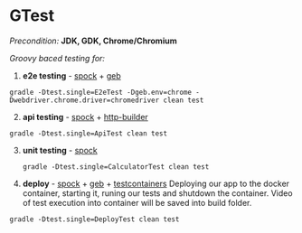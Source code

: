 # GTest

*Precondition:* **JDK, GDK, Chrome/Chromium**

*Groovy baced testing for:*
1. **e2e testing** - [spock](http://spockframework.org/) + [geb](http://www.gebish.org/)

  ``
	gradle -Dtest.single=E2eTest -Dgeb.env=chrome -Dwebdriver.chrome.driver=chromedriver clean test
  ``
	
2. **api testing** - [spock](http://spockframework.org/) + [http-builder](https://github.com/jgritman/httpbuilder)

  ``
		gradle -Dtest.single=ApiTest clean test
    ``
		
3. **unit testing** - [spock](http://spockframework.org/)

    ``
		gradle -Dtest.single=CalculatorTest clean test
    ``
		
4. **deploy** - [spock](http://spockframework.org/) + [geb](http://www.gebish.org/) + [testcontainers](https://www.testcontainers.org/)
	Deploying our app to the docker container, starting it, runing our tests and shutdown the container.
	Video of test execution into container will be saved into build folder.
  
  ``
	gradle -Dtest.single=DeployTest clean test
  ``


